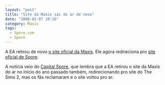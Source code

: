 ```yaml
---
layout: "post"
title: "Site da Maxis sai do ar de novo"
date: "2008-01-07 10:16"
category: Maxis
tags:
  - Spore.com
  - Spore
---
```


A EA retirou de novo [o site oficial da Maxis](http://www.maxis.com/). Ele agora redireciona pro [site oficial de Spore](https://www.spore.com/).

A notícia veio do [Capital Spore](http://spore.capitalsim.net/), que lembra que a EA retirou o site da Maxis do ar no início do ano passado também, redirecionando pro site do The Sims 2, mas os fãs reclamaram e o site voltou pro ar.
